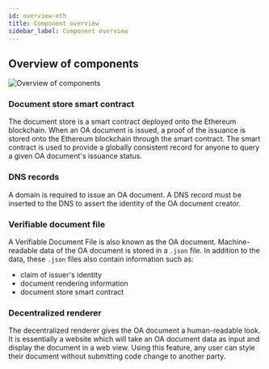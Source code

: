 ```yaml
---
id: overview-eth
title: Component overview
sidebar_label: Component overview
---
```


## Overview of components

![Overview of components](/docs/integrator-section/verifiable-document/ethereum/overview/overview.png)

### Document store smart contract

The document store is a smart contract deployed onto the Ethereum blockchain. When an OA document is issued, a proof of the issuance is stored onto the Ethereum blockchain through the smart contract. The smart contract is used to provide a globally consistent record for anyone to query a given OA document's issuance status.

### DNS records

A domain is required to issue an OA document. A DNS record must be inserted to the DNS to assert the identity of the OA document creator.

### Verifiable document file

A Verifiable Document File is also known as the OA document. Machine-readable data of the OA document is stored in a `.json` file. In addition to the data, these `.json` files also contain information such as:

- claim of issuer's identity
- document rendering information
- document store smart contract

### Decentralized renderer

The decentralized renderer gives the OA document a human-readable look. It is essentially a website which will take an OA document data as input and display the document in a web view. Using this feature, any user can style their document without submitting code change to another party.
